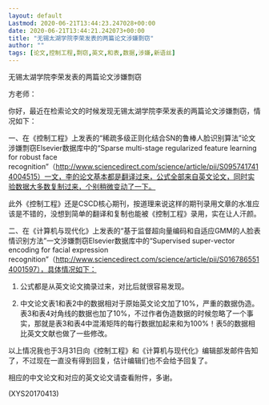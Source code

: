 ```yaml
---
layout: default
Lastmod: 2020-06-21T13:44:23.247028+00:00
date: 2020-06-21T13:44:21.242073+00:00
title: "无锡太湖学院李荣发表的两篇论文涉嫌剽窃"
author: ""
tags: [论文,控制工程,剽窃,英文,和表,数据,涉嫌,新语丝]
---
```


无锡太湖学院李荣发表的两篇论文涉嫌剽窃

方老师：

你好，最近在检索论文的时候发现无锡太湖学院李荣发表的两篇论文涉嫌剽窃，情况如下：

一、在《控制工程》上发表的“稀疏多级正则化结合SN的鲁棒人脸识别算法”论文涉嫌剽窃Elsevier数据库中的“Sparse multi-stage regularized feature learning for robust face recognition”（http://www.sciencedirect.com/science/article/pii/S0957417414004515）一文，李的论文基本都是翻译过来，公式全部来自英文论文，同时实验数据大多数复制过来，个别稍微变动了一下。

此外《控制工程》还是CSCD核心期刊，按道理来说这样的期刊录用文章的水准应该是不错的，没想到简单的翻译和复制也能被《控制工程》录用，实在让人汗颜。

二、在《计算机与现代化》上发表的“基于监督超向量编码和自适应GMM的人脸表情识别方法”一文涉嫌剽窃Elsevier数据库中的“Supervised super-vector encoding for facial expression recognition”（http://www.sciencedirect.com/science/article/pii/S0167865514001597），具体情况如下：

1. 公式都是从英文论文摘录过来，对比后就很容易发现。

2. 中文论文表1和表2中的数据相对于原始英文论文加了10%，严重的数据伪造。表3和表4对角线的数据也加了10%，不过作者伪造数据的时候忽略了一个事实，那就是表3和表4中混淆矩阵的每行数据加起来和为100%！表5的数据相比英文文献也做了一些修改。

以上情况我也于3月31日向《控制工程》和《计算机与现代化》编辑部发邮件告知了，不过现在一直没有得到回复，估计编辑们也不会给予回复了。

相应的中文论文和对应的英文论文请查看附件，多谢。

(XYS20170413)

